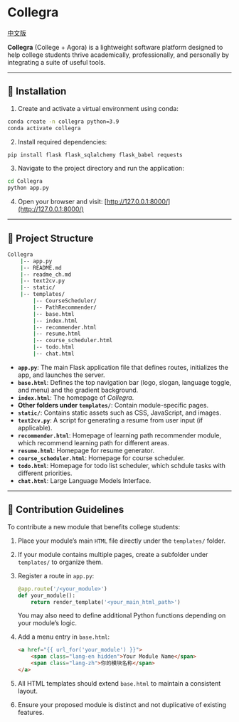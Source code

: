 # Collegra

[中文版](readme_ch.md)

**Collegra** (College + Agora) is a lightweight software platform designed to help college students thrive academically, professionally, and personally by integrating a suite of useful tools.

---

## 🚀 Installation

1. Create and activate a virtual environment using conda:
```bash
conda create -n collegra python=3.9
conda activate collegra
```

2. Install required dependencies:
```bash
pip install flask flask_sqlalchemy flask_babel requests
```

3. Navigate to the project directory and run the application:
```bash
cd Collegra
python app.py
```

4. Open your browser and visit: [http://127.0.0.1:8000/](http://127.0.0.1:8000/)

---

## 📁 Project Structure

```bash
Collegra
    |-- app.py
    |-- README.md
    |-- readme_ch.md
    |-- text2cv.py
    |-- static/
    |-- templates/
        |-- CourseScheduler/
        |-- PathRecommender/
        |-- base.html
        |-- index.html
        |-- recommender.html
        |-- resume.html
        |-- course_scheduler.html
        |-- todo.html
        |-- chat.html
```

- **`app.py`**: The main Flask application file that defines routes, initializes the app, and launches the server.
- **`base.html`**: Defines the top navigation bar (logo, slogan, language toggle, and menu) and the gradient background.
- **`index.html`**: The homepage of *Collegra*.
- **Other folders under `templates/`**: Contain module-specific pages.
- **`static/`**: Contains static assets such as CSS, JavaScript, and images.
- **`text2cv.py`**: A script for generating a resume from user input (if applicable).
- **`recommender.html`**: Homepage of learning path recommender module, which recommend learning path for different areas.
- **`resume.html`**: Homepage for resume generator.
- **`course_scheduler.html`**: Homepage for course scheduler.
- **`todo.html`**: Homepage for todo list scheduler, which schdule tasks with different priorities.
- **`chat.html`**: Large Language Models Interface.

---

## 🤝 Contribution Guidelines

To contribute a new module that benefits college students:

1. Place your module’s main `HTML` file directly under the `templates/` folder.
2. If your module contains multiple pages, create a subfolder under `templates/` to organize them.
3. Register a route in `app.py`:
   ```python
   @app.route('/<your_module>')
   def your_module():
       return render_template('<your_main_html_path>')
   ```
   You may also need to define additional Python functions depending on your module’s logic.

4. Add a menu entry in `base.html`:
   ```html
   <a href="{{ url_for('your_module') }}">
       <span class="lang-en hidden">Your Module Name</span>
       <span class="lang-zh">你的模块名称</span>
   </a>
   ```

5. All HTML templates should extend `base.html` to maintain a consistent layout.
6. Ensure your proposed module is distinct and not duplicative of existing features.


